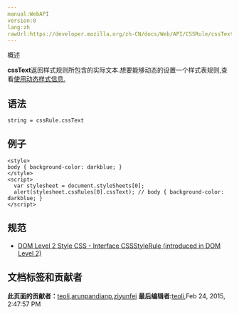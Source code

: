 ```yaml
---
manual:WebAPI
version:0
lang:zh
rawUrl:https://developer.mozilla.org/zh-CN/docs/Web/API/CSSRule/cssText
---
```







概述


**cssText**返回样式规则所包含的实际文本.想要能够动态的设置一个样式表规则,查看[使用动态样式信息.](%13272 "DOM/Using_dynamic_styling_information")


## 语法<a name="Syntax"></a>

```
string = cssRule.cssText 

```

## 例子<a name="Example"></a>

```
<style>
body { background-color: darkblue; }
</style>
<script>
  var stylesheet = document.styleSheets[0];
  alert(stylesheet.cssRules[0].cssText); // body { background-color: darkblue; }
</script>
```

## 规范<a name="Specification"></a>

* [DOM Level 2 Style CSS - Interface CSSStyleRule (introduced in DOM Level 2)](%23458 "")



## 文档标签和贡献者
**此页面的贡献者：**[teoli](%160 ""),[arunpandianp](%23459 ""),[ziyunfei](%61 "")
**最后编辑者:**[teoli](%160 ""),<time>Feb 24, 2015, 2:47:57 PM</time>


